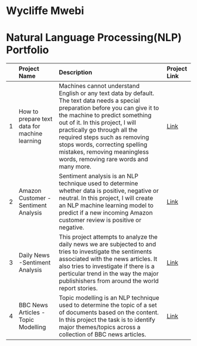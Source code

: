 # Wycliffe Mwebi
# Natural Language Processing(NLP) Portfolio

| | Project Name  | Description    | Project Link   | 
|---:|:-------------|:-----------|:------|
| 1 | How to prepare text data for machine learning   | Machines cannot understand English or any text data by default. The text data needs a special preparation before you can give it to the machine to predict something out of it. In this project, I will practically go through all the required steps such as removing stops words, correcting spelling mistakes, removing meaningless words, removing rare words and many more.   | [Link](https://github.com/Wycliffe-Mwebi/Prepare-text-data-for-ML/blob/main/Preparing%20text%20data%20for%20machine%20learning.ipynb)  |                
| 2 | Amazon Customer -Sentiment Analysis  | Sentiment analysis is an NLP technique used to determine whether data is positive, negative or neutral. In this project, I will create an NLP machine learning model to predict if a new incoming Amazon customer review is positive or negative.  | [Link](https://github.com/Wycliffe-Mwebi/NLP-Portfolio/tree/main/NLP%20-Sentiment%20Analysis)   | 
| 3 | Daily News -Sentiment Analysis  | This project attempts to analyze the daily news we are subjected to and tries to investigate the sentiments associated with the news articles. It also tries to investigate if there is a perticular trend in the way the major publishishers from around the world report stories.  | [Link](https://github.com/Wycliffe-Mwebi/NLP-Portfolio/tree/main/NLP%20-Sentiment%20Analysis)   | 
| 4 | BBC News Articles -Topic Modelling | Topic modelling is an NLP technique used to determine the topic of a set of documents based on the content. In this project the task is to identify major themes/topics across a collection of BBC news articles.    | [Link](https://github.com/Wycliffe-Mwebi/NLP-Portfolio/tree/main/BBC%20News%20Articles%20-Topic%20Modelling)  | 

